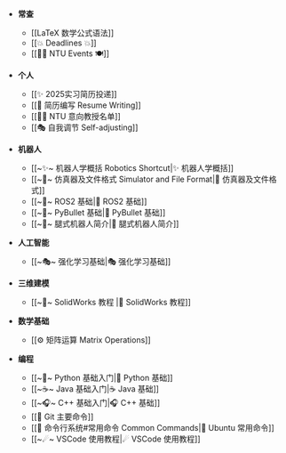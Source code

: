 + **常查**
	+ [[LaTeX 数学公式语法]]
	+ [[💥 Deadlines 💥]]
	+ [[👨‍🎓 NTU Events 🍽]]

+ **个人**
	+ [[✨ 2025实习简历投递]]
	+ [[👔 简历编写 Resume Writing]]
	+ [[👨‍🔬 NTU 意向教授名单]]
	+ [[🎭 自我调节 Self-adjusting]]

+ **机器人**
	+ [[~✨~ 机器人学概括 Robotics Shortcut|✨ 机器人学概括]]
	+ [[~📜~ 仿真器及文件格式 Simulator and File Format|📜 仿真器及文件格式]]
	+ [[~🤖~ ROS2 基础|🤖 ROS2 基础]]
	+ [[~🔫~ PyBullet 基础|🔫 PyBullet 基础]]
	+ [[~🐶~ 腿式机器人简介|🐶 腿式机器人简介]]

+ **人工智能**
	+ [[~🎭~ 强化学习基础|🎭 强化学习基础]]

+ **三维建模**
	+ [[~🍒~ SolidWorks 教程 |🍒 SolidWorks 教程]]

+ **数学基础**
	+ [[⚙ 矩阵运算 Matrix Operations]]

+ **编程**
	+ [[~🐍~ Python 基础入门|🐍 Python 基础]]
	+ [[~☕~ Java 基础入门|☕ Java 基础]]
	+ [[~🎧~ C++ 基础入门|🎧 C++ 基础]]
	+ [[🔶 Git 主要命令]]
	+ [[💾 命令行系统#常用命令 Common Commands|🍊 Ubuntu 常用命令]]
	+ [[~☄~ VSCode 使用教程|☄ VSCode 使用教程]]
